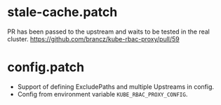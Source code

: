 # stale-cache.patch
PR has been passed to the upstream and waits to be tested in the real cluster.
https://github.com/brancz/kube-rbac-proxy/pull/59

# config.patch
- Support of defining ExcludePaths and multiple Upstreams in config.
- Config from environment variable `KUBE_RBAC_PROXY_CONFIG`.
